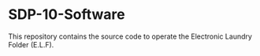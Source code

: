 # SDP-10-Software
This repository contains the source code to operate the Electronic Laundry Folder (E.L.F). 
